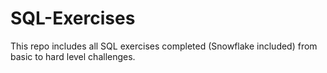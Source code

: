 # SQL-Exercises
This repo includes all SQL exercises completed (Snowflake included) from basic to hard level challenges.
